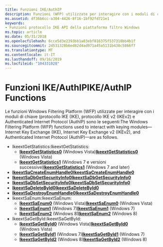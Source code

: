 ```yaml
---
title: Funzioni IKE/AuthIP
description: Funzioni (WFP) utilizzate per interagire con i moduli di chiave \ 8212; protocollo IKE (IKE), protocollo IKE v2 (IKEv2) e Authenticated Internet Protocol (AuthIP).
ms.assetid: df36b6cc-a304-4426-8f16-1bf92fd721e1
keywords:
- Funzioni protocollo IKE API della piattaforma filtro Windows
ms.topic: article
ms.date: 05/31/2018
ms.openlocfilehash: 6cce5d3e2393bb1a83ebf816375f537318bb4b1f
ms.sourcegitcommit: 2d531328b6ed82d4ad971a45a5131b430c5866f7
ms.translationtype: MT
ms.contentlocale: it-IT
ms.lasthandoff: 09/16/2019
ms.locfileid: "104331028"
---
```

# <a name="ikeauthip-functions"></a><span data-ttu-id="92b16-104">Funzioni IKE/AuthIP</span><span class="sxs-lookup"><span data-stu-id="92b16-104">IKE/AuthIP Functions</span></span>

<span data-ttu-id="92b16-105">Le funzioni Windows Filtering Platform (WFP) utilizzate per interagire con i moduli di chiave (protocollo IKE (IKE), protocollo IKE v2 (IKEv2) e Authenticated Internet Protocol (AuthIP) sono le seguenti:</span><span class="sxs-lookup"><span data-stu-id="92b16-105">The Windows Filtering Platform (WFP) functions used to interact with keying modules—Internet Key Exchange (IKE), Internet Key Exchange v2 (IKEv2), and Authenticated Internet Protocol (AuthIP)—are as follows.</span></span>

-   <span data-ttu-id="92b16-106">IkeextGetStatistics:</span><span class="sxs-lookup"><span data-stu-id="92b16-106">IkeextGetStatistics:</span></span>
    -   <span data-ttu-id="92b16-107">[**IkeextGetStatistics0**](/windows/desktop/api/Fwpmu/nf-fwpmu-ikeextgetstatistics0) (Windows Vista)</span><span class="sxs-lookup"><span data-stu-id="92b16-107">[**IkeextGetStatistics0**](/windows/desktop/api/Fwpmu/nf-fwpmu-ikeextgetstatistics0) (Windows Vista)</span></span>
    -   <span data-ttu-id="92b16-108">[**IkeextGetStatistics1**](/windows/desktop/api/Fwpmu/nf-fwpmu-ikeextgetstatistics1) (Windows 7 e versioni successive)</span><span class="sxs-lookup"><span data-stu-id="92b16-108">[**IkeextGetStatistics1**](/windows/desktop/api/Fwpmu/nf-fwpmu-ikeextgetstatistics1) (Windows 7 and later)</span></span>
-   [<span data-ttu-id="92b16-109">**IkeextSaCreateEnumHandle0**</span><span class="sxs-lookup"><span data-stu-id="92b16-109">**IkeextSaCreateEnumHandle0**</span></span>](/windows/desktop/api/Fwpmu/nf-fwpmu-ikeextsacreateenumhandle0)
-   [<span data-ttu-id="92b16-110">**IkeextSaDbGetSecurityInfo0**</span><span class="sxs-lookup"><span data-stu-id="92b16-110">**IkeextSaDbGetSecurityInfo0**</span></span>](/windows/desktop/api/Fwpmu/nf-fwpmu-ikeextsadbgetsecurityinfo0)
-   [<span data-ttu-id="92b16-111">**IkeextSaDbSetSecurityInfo0**</span><span class="sxs-lookup"><span data-stu-id="92b16-111">**IkeextSaDbSetSecurityInfo0**</span></span>](/windows/desktop/api/Fwpmu/nf-fwpmu-ikeextsadbsetsecurityinfo0)
-   [<span data-ttu-id="92b16-112">**IkeextSaDeleteById0**</span><span class="sxs-lookup"><span data-stu-id="92b16-112">**IkeextSaDeleteById0**</span></span>](/windows/desktop/api/Fwpmu/nf-fwpmu-ikeextsadeletebyid0)
-   [<span data-ttu-id="92b16-113">**IkeextSaDestroyEnumHandle0**</span><span class="sxs-lookup"><span data-stu-id="92b16-113">**IkeextSaDestroyEnumHandle0**</span></span>](/windows/desktop/api/Fwpmu/nf-fwpmu-ikeextsadestroyenumhandle0)
-   <span data-ttu-id="92b16-114">IkeextSaEnum:</span><span class="sxs-lookup"><span data-stu-id="92b16-114">IkeextSaEnum:</span></span>
    -   <span data-ttu-id="92b16-115">[**IkeextSaEnum0**](/windows/desktop/api/Fwpmu/nf-fwpmu-ikeextsaenum0) (Windows Vista)</span><span class="sxs-lookup"><span data-stu-id="92b16-115">[**IkeextSaEnum0**](/windows/desktop/api/Fwpmu/nf-fwpmu-ikeextsaenum0) (Windows Vista)</span></span>
    -   <span data-ttu-id="92b16-116">[**IkeextSaEnum1**](/windows/desktop/api/Fwpmu/nf-fwpmu-ikeextsaenum1) (Windows 7)</span><span class="sxs-lookup"><span data-stu-id="92b16-116">[**IkeextSaEnum1**](/windows/desktop/api/Fwpmu/nf-fwpmu-ikeextsaenum1) (Windows 7)</span></span>
    -   <span data-ttu-id="92b16-117">[**IkeextSaEnum2**](/windows/desktop/api/Fwpmu/nf-fwpmu-ikeextsaenum2) (Windows 8)</span><span class="sxs-lookup"><span data-stu-id="92b16-117">[**IkeextSaEnum2**](/windows/desktop/api/Fwpmu/nf-fwpmu-ikeextsaenum2) (Windows 8)</span></span>
-   <span data-ttu-id="92b16-118">IkeextSaGetById:</span><span class="sxs-lookup"><span data-stu-id="92b16-118">IkeextSaGetById:</span></span>
    -   <span data-ttu-id="92b16-119">[**IkeextSaGetById0**](/windows/desktop/api/Fwpmu/nf-fwpmu-ikeextsagetbyid0) (Windows Vista)</span><span class="sxs-lookup"><span data-stu-id="92b16-119">[**IkeextSaGetById0**](/windows/desktop/api/Fwpmu/nf-fwpmu-ikeextsagetbyid0) (Windows Vista)</span></span>
    -   <span data-ttu-id="92b16-120">[**IkeextSaGetById1**](/windows/desktop/api/Fwpmu/nf-fwpmu-ikeextsagetbyid1) (Windows 7)</span><span class="sxs-lookup"><span data-stu-id="92b16-120">[**IkeextSaGetById1**](/windows/desktop/api/Fwpmu/nf-fwpmu-ikeextsagetbyid1) (Windows 7)</span></span>
    -   <span data-ttu-id="92b16-121">[**IkeextSaGetById2**](/windows/desktop/api/Fwpmu/nf-fwpmu-ikeextsagetbyid2) (Windows 8)</span><span class="sxs-lookup"><span data-stu-id="92b16-121">[**IkeextSaGetById2**](/windows/desktop/api/Fwpmu/nf-fwpmu-ikeextsagetbyid2) (Windows 8)</span></span>

 

 




